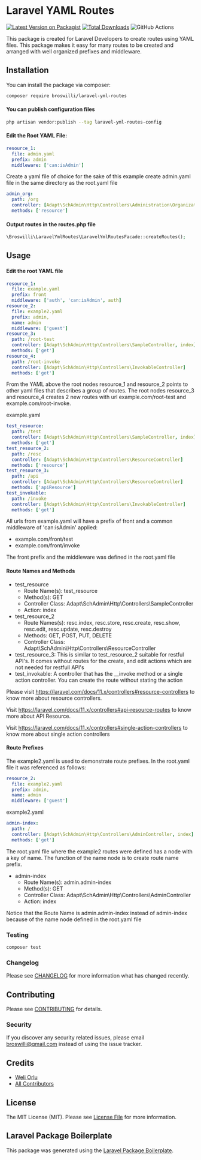 # Laravel YAML Routes

[![Latest Version on Packagist](https://img.shields.io/packagist/v/broswilli/laravel-yml-routes.svg?style=flat-square)](https://packagist.org/packages/broswilli/laravel-yml-routes)
[![Total Downloads](https://img.shields.io/packagist/dt/broswilli/laravel-yml-routes.svg?style=flat-square)](https://packagist.org/packages/broswilli/laravel-yml-routes)
![GitHub Actions](https://github.com/broswilli/laravel-yml-routes/actions/workflows/main.yml/badge.svg)

This package is created for Laravel Developers to create routes using YAML files. This package makes it easy for many routes to be created and arranged with well organized prefixes and middleware.

## Installation

You can install the package via composer:

```bash
composer require broswilli/laravel-yml-routes
```

#### You can publish configuration files

```bash
php artisan vendor:publish --tag laravel-yml-routes-config
```

#### Edit the Root YAML File:

```yaml
resource_1:
  file: admin.yaml
  prefix: admin
  middleware: ['can:isAdmin']
```
Create a yaml file of choice for the sake of this example create admin.yaml file in the same directory as the root.yaml file

```yaml
admin_org:
  path: /org
  controller: [Adapt\SchAdmin\Http\Controllers\Administration\OrganizationController]
  methods: ['resource']
```
#### Output routes in the routes.php file

```php
\Broswilli\LaravelYmlRoutes\LaravelYmlRoutesFacade::createRoutes();
```
## Usage

#### Edit the root YAML file

```yaml
resource_1:
  file: example.yaml
  prefix: front
  middleware: ['auth', 'can:isAdmin', auth]
resource_2:
  file: example2.yaml
  prefix: admin,
  name: admin
  middleware: ['guest']
resource_3:
  path: /root-test
  controller: [Adapt\SchAdmin\Http\Controllers\SampleController, index]
  methods: ['get']
resource_4:
  path: /root-invoke
  controller: [Adapt\SchAdmin\Http\Controllers\InvokableController]
  methods: ['get']
```
From the YAML above the root nodes resource_1 and resource_2 points to other yaml files that describes a group of routes. The root nodes resource_3 and resource_4 creates 2 new routes with url example.com/root-test and example.com/root-invoke. 

example.yaml

```yaml
test_resource:
  path: /test
  controller: [Adapt\SchAdmin\Http\Controllers\SampleController, index]
  methods: ['get']
test_resource_2:
  path: /resc
  controller: [Adapt\SchAdmin\Http\Controllers\ResourceController]
  methods: ['resource']
test_resource_3:
  path: /api
  controller: [Adapt\SchAdmin\Http\Controllers\ResourceController]
  methods: ['apiResource']
test_invokable:
  path: /invoke
  controller: [Adapt\SchAdmin\Http\Controllers\InvokableController]
  methods: ['get']
```
All urls from example.yaml will have a prefix of front and a common middleware of 'can:isAdmin' applied:
- example.com/front/test
- example.com/front/invoke

The front prefix and the middleware was defined in the root.yaml file

#### Route Names and Methods
- test_resource
  - Route Name(s): test_resource
  - Method(s): GET
  - Controller Class: Adapt\SchAdmin\Http\Controllers\SampleController
  - Action: index
- test_resource_2
  - Route Names(s): resc.index, resc.store, resc.create, resc.show, resc.edit, resc.update, resc.destroy
  - Methods: GET, POST, PUT, DELETE
  - Controller Class: Adapt\SchAdmin\Http\Controllers\ResourceController
- test_resource_3: This is similar to test_resource_2 suitable for restful API's. It comes without routes for the create, and edit actions which are not needed for restfull API's
- test_invokable: A controller that has the __invoke method or a single action controller. You can create the route without stating the action
    
Please visit https://laravel.com/docs/11.x/controllers#resource-controllers to know more about resource controllers. 

Visit https://laravel.com/docs/11.x/controllers#api-resource-routes to know more about API Resource.  

Visit https://laravel.com/docs/11.x/controllers#single-action-controllers to know more about single action controllers

#### Route Prefixes
The example2.yaml is used to demonstrate route prefixes. In the root.yaml file it was referenced as follows:
```yaml
resource_2:
  file: example2.yaml
  prefix: admin,
  name: admin
  middleware: ['guest']
```
example2.yaml

```yaml
admin-index:
  path: /
  controller: [Adapt\SchAdmin\Http\Controllers\AdminController, index]
  methods: ['get']
```
The root.yaml file where the example2 routes were defined has a node with a key of name. The function of the name node is to create route name prefix.
- admin-index
  - Route Name(s): admin.admin-index
  - Method(s): GET
  - Controller Class: Adapt\SchAdmin\Http\Controllers\AdminController
  - Action: index

Notice that the Route Name is admin.admin-index instead of admin-index because of the name node defined in the root.yaml file

### Testing

```bash
composer test
```

### Changelog

Please see [CHANGELOG](CHANGELOG.md) for more information what has changed recently.

## Contributing

Please see [CONTRIBUTING](CONTRIBUTING.md) for details.

### Security

If you discover any security related issues, please email broswilli@gmail.com instead of using the issue tracker.

## Credits

-   [Weli Orlu](https://github.com/broswilli)
-   [All Contributors](../../contributors)

## License

The MIT License (MIT). Please see [License File](LICENSE.md) for more information.

## Laravel Package Boilerplate

This package was generated using the [Laravel Package Boilerplate](https://laravelpackageboilerplate.com).
